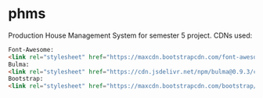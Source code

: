 # phms
Production House Management System for semester 5 project. 
CDNs used:
```html
Font-Awesome:
<link rel="stylesheet" href="https://maxcdn.bootstrapcdn.com/font-awesome/4.7.0/css/font-awesome.min.css" />
Bulma:
<link rel="stylesheet" href="https://cdn.jsdelivr.net/npm/bulma@0.9.3/css/bulma.min.css" />
Bootstrap:
<link rel="stylesheet" href="https://maxcdn.bootstrapcdn.com/bootstrap/4.0.0/css/bootstrap.min.css" integrity="sha384-Gn5384xqQ1aoWXA+058RXPxPg6fy4IWvTNh0E263XmFcJlSAwiGgFAW/dAiS6JXm" crossorigin="anonymous" />
```
